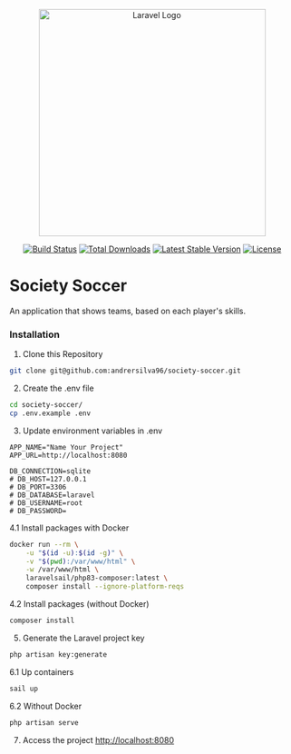 <p align="center"><a href="https://laravel.com" target="_blank"><img src="https://raw.githubusercontent.com/laravel/art/master/logo-lockup/5%20SVG/2%20CMYK/1%20Full%20Color/laravel-logolockup-cmyk-red.svg" width="400" alt="Laravel Logo"></a></p>

<p align="center">
<a href="https://github.com/laravel/framework/actions"><img src="https://github.com/laravel/framework/workflows/tests/badge.svg" alt="Build Status"></a>
<a href="https://packagist.org/packages/laravel/framework"><img src="https://img.shields.io/packagist/dt/laravel/framework" alt="Total Downloads"></a>
<a href="https://packagist.org/packages/laravel/framework"><img src="https://img.shields.io/packagist/v/laravel/framework" alt="Latest Stable Version"></a>
<a href="https://packagist.org/packages/laravel/framework"><img src="https://img.shields.io/packagist/l/laravel/framework" alt="License"></a>
</p>

# Society Soccer
An application that shows teams, based on each player's skills.

### Installation
1. Clone this Repository
```sh
git clone git@github.com:andrersilva96/society-soccer.git
```

2. Create the .env file
```sh
cd society-soccer/
cp .env.example .env
```

3. Update environment variables in .env
```dosini
APP_NAME="Name Your Project"
APP_URL=http://localhost:8080

DB_CONNECTION=sqlite
# DB_HOST=127.0.0.1
# DB_PORT=3306
# DB_DATABASE=laravel
# DB_USERNAME=root
# DB_PASSWORD=
```

4.1 Install packages with Docker
```sh
docker run --rm \
    -u "$(id -u):$(id -g)" \
    -v "$(pwd):/var/www/html" \
    -w /var/www/html \
    laravelsail/php83-composer:latest \
    composer install --ignore-platform-reqs
```

4.2 Install packages (without Docker)
```sh
composer install
```

5. Generate the Laravel project key
```sh
php artisan key:generate
```

6.1 Up containers
```sh
sail up
```

6.2 Without Docker
```sh
php artisan serve
```

7. Access the project
[http://localhost:8080](http://localhost:8080)
